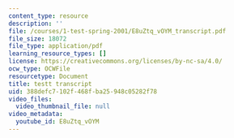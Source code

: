 ```yaml
---
content_type: resource
description: ''
file: /courses/1-test-spring-2001/E8uZtq_vOYM_transcript.pdf
file_size: 18072
file_type: application/pdf
learning_resource_types: []
license: https://creativecommons.org/licenses/by-nc-sa/4.0/
ocw_type: OCWFile
resourcetype: Document
title: testt transcript
uid: 388defc7-102f-468f-ba25-948c05282f78
video_files:
  video_thumbnail_file: null
video_metadata:
  youtube_id: E8uZtq_vOYM
---
```

